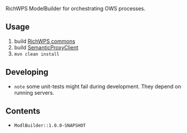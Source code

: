 RichWPS ModelBuilder for orchestrating OWS processes.

## Usage

1. build [RichWPS commons](https://github.com/richwps/commons)
2. build [SemanticProxyClient](https://github.com/richwps/semanticproxy)
3. `mvn clean install`

## Developing

* `note` some unit-tests might fail during development. They depend on running servers.

## Contents

* `ModlBuilder::1.0.0-SNAPSHOT`